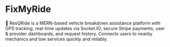 # FixMyRide
🚗 ResQRide is a MERN-based vehicle breakdown assistance platform with GPS tracking, real-time updates via Socket.IO, secure Stripe payments, user &amp; provider dashboards, and request history. Connects users to nearby mechanics and tow services quickly and reliably.
